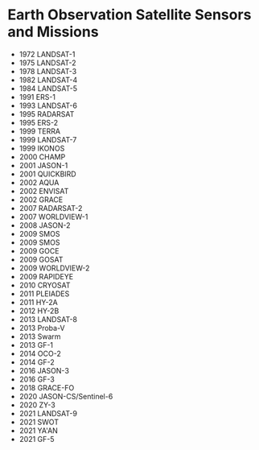 # Earth Observation Satellite Sensors and Missions

- 1972 LANDSAT-1
- 1975 LANDSAT-2
- 1978 LANDSAT-3
- 1982 LANDSAT-4
- 1984 LANDSAT-5
- 1991 ERS-1
- 1993 LANDSAT-6
- 1995 RADARSAT
- 1995 ERS-2
- 1999 TERRA
- 1999 LANDSAT-7
- 1999 IKONOS
- 2000 CHAMP
- 2001 JASON-1
- 2001 QUICKBIRD
- 2002 AQUA
- 2002 ENVISAT
- 2002 GRACE
- 2007 RADARSAT-2
- 2007 WORLDVIEW-1
- 2008 JASON-2
- 2009 SMOS
- 2009 SMOS
- 2009 GOCE
- 2009 GOSAT
- 2009 WORLDVIEW-2
- 2009 RAPIDEYE
- 2010 CRYOSAT
- 2011 PLEIADES
- 2011 HY-2A
- 2012 HY-2B
- 2013 LANDSAT-8
- 2013 Proba-V
- 2013 Swarm
- 2013 GF-1
- 2014 OCO-2
- 2014 GF-2
- 2016 JASON-3
- 2016 GF-3
- 2018 GRACE-FO
- 2020 JASON-CS/Sentinel-6
- 2020 ZY-3
- 2021 LANDSAT-9
- 2021 SWOT
- 2021 YA'AN
- 2021 GF-5
